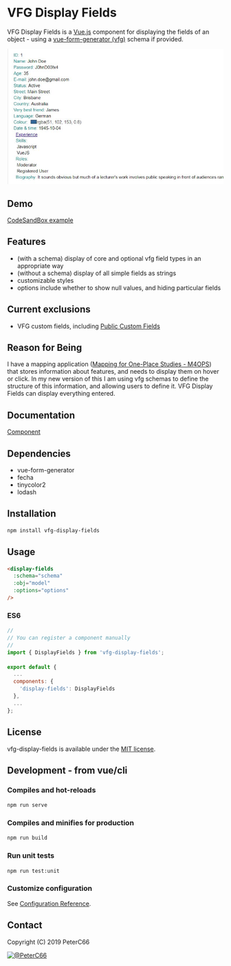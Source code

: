 # VFG Display Fields

VFG Display Fields is a [Vue.js](https://github.com/vuejs/vue) component for displaying the fields of an object - using a [vue-form-generator (vfg)](https://github.com/vue-generators/vue-form-generator) schema if provided.

![Example screenshot](doc/fd-example01.jpg)

## Demo

[CodeSandBox example](https://codesandbox.io/embed/ykpj1jpxvv?fontsize=14&view=preview)

## Features

- (with a schema) display of core and optional vfg field types in an appropriate way
- (without a schema) display of all simple fields as strings
- customizable styles
- options include whether to show null values, and hiding particular fields

## Current exclusions

- VFG custom fields, including [Public Custom Fields](https://github.com/vue-generators/vue-form-generator#public-custom-fields)

## Reason for Being

I have a mapping application ([Mapping for One-Place Studies - M4OPS](https://bit.ly/m4ops)) that stores information about features, and needs to display them on hover or click. In my new version of this I am using vfg schemas to define the structure of this information, and allowing users to define it. VFG Display Fields can display everything entered.

## Documentation

[Component](doc/component.md)

## Dependencies

- vue-form-generator
- fecha
- tinycolor2
- lodash

## Installation

```bash
npm install vfg-display-fields
```

## Usage

```html
<display-fields
  :schema="schema"
  :obj="model"
  :options="options"
/>
```

### ES6

```js
//
// You can register a component manually
//
import { DisplayFields } from 'vfg-display-fields';

export default {
  ...
  components: {
    'display-fields': DisplayFields
  },
  ...
};
```

## License

vfg-display-fields is available under the [MIT license](https://tldrlegal.com/license/mit-license).

## Development - from vue/cli

### Compiles and hot-reloads

```bash
npm run serve
```

### Compiles and minifies for production

```bash
npm run build
```

### Run unit tests

```bash
npm run test:unit
```

### Customize configuration

See [Configuration Reference](https://cli.vuejs.org/config/).

## Contact

Copyright \(C\) 2019 PeterC66

[![@PeterC66](https://img.shields.io/badge/github-PeterC66-green.svg)](https://github.com/PeterC66)
